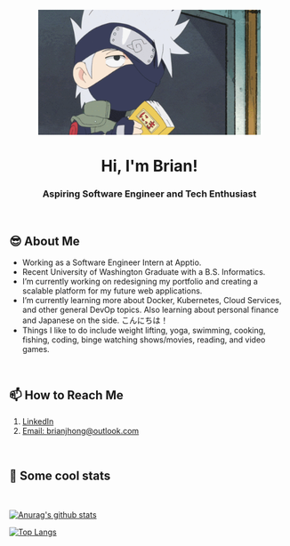 <p align="center">
 <img width="400px" src="https://github.com/JhongHawan/JhongHawan/blob/master/img/gif/kakashiRead.gif" align="center" alt="KakashiRead" />
  
 <h1 align="center">Hi, I'm Brian!</h1>
 <h3 align="center">Aspiring Software Engineer and Tech Enthusiast</h3>
 <p align="center"</p>
</p>
<br>

<h2>😎 About Me</h2>

- Working as a Software Engineer Intern at Apptio. 
- Recent University of Washington Graduate with a B.S. Informatics. 
- I’m currently working on redesigning my portfolio and creating a scalable platform for my future web applications. 
- I’m currently learning more about Docker, Kubernetes, Cloud Services, and other general DevOp topics. Also learning about personal finance and Japanese on the side. こんにちは！
- Things I like to do include weight lifting, yoga, swimming, cooking, fishing, coding, binge watching shows/movies, reading, and video games.    

<br>
<p align="center">
   <h2>📫 How to Reach Me</h2>

   1. [LinkedIn](https://www.linkedin.com/in/brian-jhong/)
   2. [Email: brianjhong@outlook.com](mailto:brianjhong@outlook.com)
   
   <p align="center"</p>
</p>
<br>

<p align="center">
   <h2>👀 Some cool stats</h2>
   <br>

   [![Anurag's github stats](https://github-readme-stats.vercel.app/api?username=JhongHawan&count_private=true&show_icons=true&theme=tokyonight)](https://github.com/anuraghazra/github-readme-stats)

   [![Top Langs](https://github-readme-stats.vercel.app/api/top-langs/?username=JhongHawan&theme=tokyonight)](https://github.com/anuraghazra/github-readme-stats)

   <p align="center"</p>
</p>


<!--
**JhongHawan/JhongHawan** is a ✨ _special_ ✨ repository because its `README.md` (this file) appears on your GitHub profile.

Here are some ideas to get you started:

- 👯 I’m looking to collaborate on ...
- 🤔 I’m looking for help with ...
- 💬 Ask me about ...
- 😄 Pronouns: ...
- ⚡ Fun fact: ...
-->

